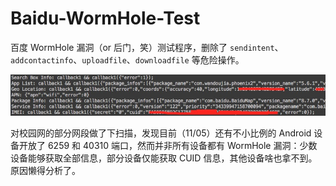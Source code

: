 # Baidu-WormHole-Test

百度 WormHole 漏洞（or 后门，笑）测试程序，删除了 `sendintent`、`addcontactinfo`、`uploadfile`、`downloadfile` 等危险操作。

![获取信息](images/info.png)

对校园网的部分网段做了下扫描，发现目前（11/05）还有不小比例的 Android 设备开放了 6259 和 40310 端口，然而并非所有设备都有 WormHole 漏洞：少数设备能够获取全部信息，部分设备仅能获取 CUID 信息，其他设备啥也拿不到。原因懒得分析了。